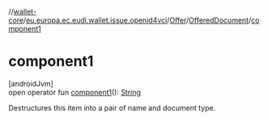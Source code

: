 //[wallet-core](../../../../index.md)/[eu.europa.ec.eudi.wallet.issue.openid4vci](../../index.md)/[Offer](../index.md)/[OfferedDocument](index.md)/[component1](component1.md)

# component1

[androidJvm]\
open operator
fun [component1](component1.md)(): [String](https://kotlinlang.org/api/latest/jvm/stdlib/kotlin/-string/index.html)

Destructures this item into a pair of name and document type.
